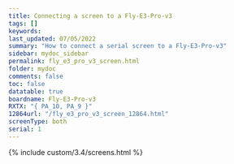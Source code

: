 ```yaml
---
title: Connecting a screen to a Fly-E3-Pro-v3
tags: []
keywords: 
last_updated: 07/05/2022
summary: "How to connect a serial screen to a Fly-E3-Pro-v3"
sidebar: mydoc_sidebar
permalink: fly_e3_pro_v3_screen.html
folder: mydoc
comments: false
toc: false
datatable: true
boardname: Fly-E3-Pro-v3
RXTX: "{ PA_10, PA_9 }"
12864url: "/fly_e3_pro_v3_screen_12864.html"
screenType: both
serial: 1
---
```


{% include custom/3.4/screens.html %}
